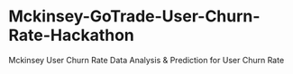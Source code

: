 # Mckinsey-GoTrade-User-Churn-Rate-Hackathon
Mckinsey User Churn Rate Data Analysis &amp; Prediction for User Churn Rate

